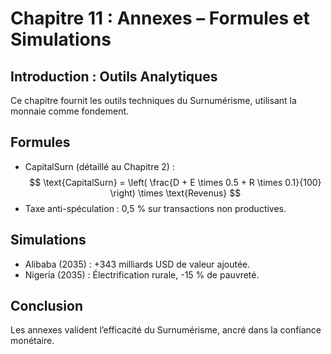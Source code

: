 
# Chapitre 11 : Annexes – Formules et Simulations

## Introduction : Outils Analytiques

Ce chapitre fournit les outils techniques du Surnumérisme, utilisant la monnaie comme fondement. <!-- NOTE : Ajouter une simulation africaine, ex. : Nigeria -->

## Formules

- CapitalSurn (détaillé au Chapitre 2) :  
  $$ \text{CapitalSurn} = \left( \frac{D + E \times 0.5 + R \times 0.1}{100} \right) \times \text{Revenus} $$
- Taxe anti-spéculation : 0,5 % sur transactions non productives. <!-- NOTE : Formule pour ponction crypto en Afrique -->

## Simulations

- Alibaba (2035) : +343 milliards USD de valeur ajoutée.  
- Nigeria (2035) : Électrification rurale, -15 % de pauvreté. <!-- NOTE : Ajouter une simulation pour le Sénégal -->

## Conclusion

Les annexes valident l’efficacité du Surnumérisme, ancré dans la confiance monétaire. <!-- NOTE : Tableau comparatif Afrique vs Europe -->